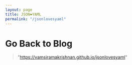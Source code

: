 ```yaml
---
layout: page
title: JSON❤️YAML
permalink: "/jsonlovesyaml"
---
```


# Go Back to Blog 
> "https://vamsiramakrishnan.github.io/jsonlovesyaml"
